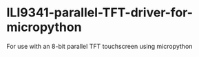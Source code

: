 # ILI9341-parallel-TFT-driver-for-micropython
For use with an 8-bit parallel TFT touchscreen using micropython
